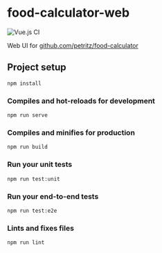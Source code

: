 # food-calculator-web
![Vue.js CI](https://github.com/petritz/food-calculator-web/workflows/Vue.js%20CI/badge.svg)

Web UI for [github.com/petritz/food-calculator](https://github.com/petritz/food-calculator)

## Project setup
```
npm install
```

### Compiles and hot-reloads for development
```
npm run serve
```

### Compiles and minifies for production
```
npm run build
```

### Run your unit tests
```
npm run test:unit
```

### Run your end-to-end tests
```
npm run test:e2e
```

### Lints and fixes files
```
npm run lint
```
